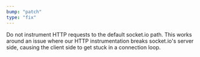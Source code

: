 ```yaml
---
bump: "patch"
type: "fix"
---
```


Do not instrument HTTP requests to the default socket.io path. This works around an issue where our HTTP instrumentation breaks socket.io's server side, causing the client side to get stuck in a connection loop.

